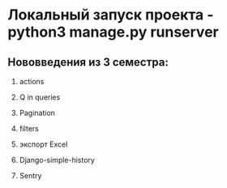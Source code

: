 # Локальный запуск проекта - python3 manage.py runserver

## Нововведения из 3 семестра:
1. actions
2. Q in queries
3. Pagination
4. filters

5. экспорт Excel
6. Django-simple-history

14. Sentry